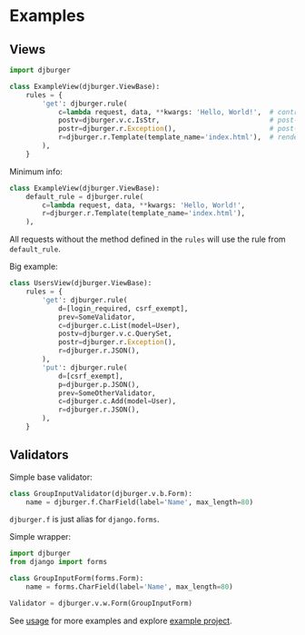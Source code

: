 # Examples

## Views

```python
import djburger

class ExampleView(djburger.ViewBase):
    rules = {
        'get': djburger.rule(
            c=lambda request, data, **kwargs: 'Hello, World!',  # controller
            postv=djburger.v.c.IsStr,                           # post-validator
            postr=djburger.r.Exception(),                       # post-renderer
            r=djburger.r.Template(template_name='index.html'),  # renderer
        ),
    }
```

Minimum info:

```python
class ExampleView(djburger.ViewBase):
    default_rule = djburger.rule(
        c=lambda request, data, **kwargs: 'Hello, World!',
        r=djburger.r.Template(template_name='index.html'),
    ),
```

All requests without the method defined in the ``rules`` will use the rule from ``default_rule``.

Big example:

```python
class UsersView(djburger.ViewBase):
    rules = {
        'get': djburger.rule(
            d=[login_required, csrf_exempt],
            prev=SomeValidator,
            c=djburger.c.List(model=User),
            postv=djburger.v.c.QuerySet,
            postr=djburger.r.Exception(),
            r=djburger.r.JSON(),
        ),
        'put': djburger.rule(
            d=[csrf_exempt],
            p=djburger.p.JSON(),
            prev=SomeOtherValidator,
            c=djburger.c.Add(model=User),
            r=djburger.r.JSON(),
        ),
    }
```


## Validators

Simple base validator:

```python
class GroupInputValidator(djburger.v.b.Form):
    name = djburger.f.CharField(label='Name', max_length=80)
```

`djburger.f` is just alias for `django.forms`.

Simple wrapper:

```python
import djburger
from django import forms

class GroupInputForm(forms.Form):
    name = forms.CharField(label='Name', max_length=80)

Validator = djburger.v.w.Form(GroupInputForm)
```

See [usage](usage.html) for more examples and explore [example project](https://github.com/orsinium/djburger/tree/master/example).
